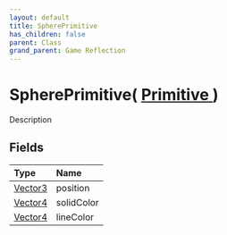 ```yaml
---
layout: default
title: SpherePrimitive
has_children: false
parent: Class
grand_parent: Game Reflection
---
```

# SpherePrimitive( [ Primitive ](/riftbreaker-wiki/docs/game-reflection/classes/primitive/) )
Description 

## Fields

| Type | Name |
|:----------|:--------------|
| [Vector3](/riftbreaker-wiki/docs/game-reflection/classes/vector3/) | position |
| [Vector4](/riftbreaker-wiki/docs/game-reflection/classes/vector4/) | solidColor |
| [Vector4](/riftbreaker-wiki/docs/game-reflection/classes/vector4/) | lineColor |

